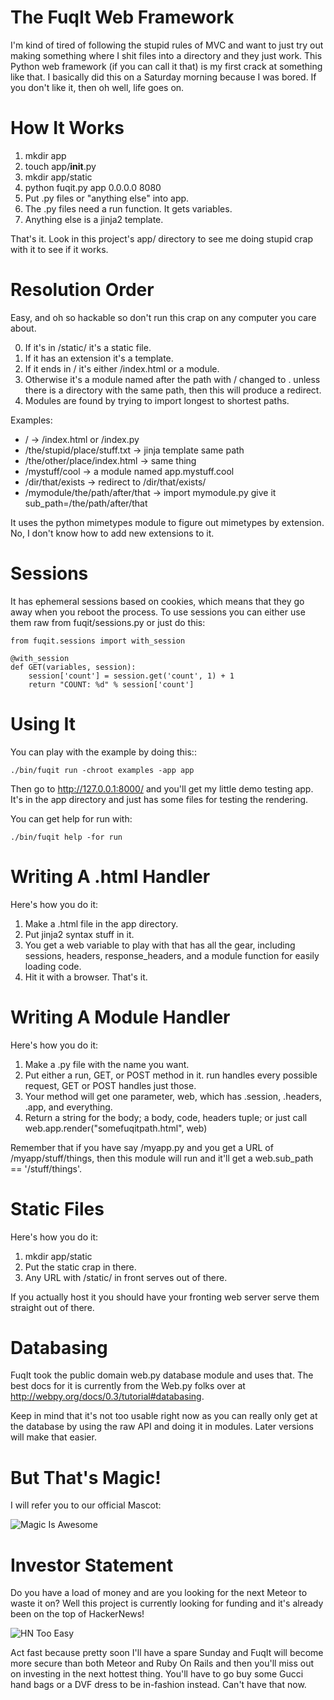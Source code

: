 The FuqIt Web Framework
=======================

I'm kind of tired of following the stupid rules of MVC and want to just
try out making something where I shit files into a directory and they
just work.  This Python web framework (if you can call it that) is my
first crack at something like that.  I basically did this on a Saturday
morning because I was bored.  If you don't like it, then oh well, life
goes on.

How It Works
============

1. mkdir app
2. touch app/__init__.py
4. mkdir app/static
4. python fuqit.py app 0.0.0.0 8080
5. Put .py files or "anything else" into app.
6. The .py files need a run function.  It gets variables.
7. Anything else is a jinja2 template.

That's it.  Look in this project's app/ directory to see me
doing stupid crap with it to see if it works.

Resolution Order
================

Easy, and oh so hackable so don't run this crap on any computer you
care about.

0. If it's in /static/ it's a static file.
1. If it has an extension it's a template.
2. If it ends in / it's either /index.html or a module.
3. Otherwise it's a module named after the path with / changed to .
unless there is a directory with the same path, then this will produce a redirect.
4. Modules are found by trying to import longest to shortest paths.

Examples:

* / -> /index.html or /index.py
* /the/stupid/place/stuff.txt -> jinja template same path
* /the/other/place/index.html -> same thing
* /mystuff/cool -> a module named app.mystuff.cool
* /dir/that/exists -> redirect to /dir/that/exists/
* /mymodule/the/path/after/that -> import mymodule.py give it sub_path=/the/path/after/that

It uses the python mimetypes module to figure out mimetypes by extension. No, I don't
know how to add new extensions to it.

Sessions
========

It has ephemeral sessions based on cookies, which means that they go away when you reboot the
process.  To use sessions you can either use them raw from fuqit/sessions.py or just do this:

    from fuqit.sessions import with_session 

    @with_session
    def GET(variables, session):
        session['count'] = session.get('count', 1) + 1
        return "COUNT: %d" % session['count']


Using It
========

You can play with the example by doing this::

    ./bin/fuqit run -chroot examples -app app

Then go to http://127.0.0.1:8000/ and you'll get my little demo testing app.
It's in the app directory and just has some files for testing the rendering.

You can get help for run with:

    ./bin/fuqit help -for run


Writing A .html Handler
=======================

Here's how you do it:

1. Make a .html file in the app directory.
2. Put jinja2 syntax stuff in it.
3. You get a web variable to play with that has all the gear, including sessions, headers, response\_headers, and a module function for easily loading code.
4. Hit it with a browser.  That's it.


Writing A Module Handler
========================

Here's how you do it:

1. Make a .py file with the name you want.
2. Put either a run, GET, or POST method in it.  run handles every possible request, GET or POST handles just those.
3. Your method will get one parameter, web, which has .session, .headers, .app, and everything.
4. Return a string for the body; a body, code, headers tuple; or just call web.app.render("somefuqitpath.html", web)

Remember that if you have say /myapp.py and you get a URL of /myapp/stuff/things, then this module will run and it'll get
a web.sub\_path == '/stuff/things'.

Static Files
============

Here's how you do it:

1. mkdir app/static
2. Put the static crap in there.
3. Any URL with /static/ in front serves out of there.

If you actually host it you should have your fronting web server serve them straight out of there.

Databasing
==========

FuqIt took the public domain web.py database module and uses that.  The best docs for it is currently from
the Web.py folks over at <http://webpy.org/docs/0.3/tutorial#databasing>.

Keep in mind that it's not too usable right now as you can really only get at the database by using the
raw API and doing it in modules.  Later versions will make that easier.


But That's Magic!
=================

I will refer you to our official Mascot:

![Magic Is Awesome](https://raw.github.com/zedshaw/fuqit/master/app/static/mascot.gif)

Investor Statement
==================

Do you have a load of money and are you looking for the next Meteor to waste it
on?  Well this project is currently looking for funding and it's already been
on the top of HackerNews!

![HN Too Easy](https://raw.github.com/zedshaw/fuqit/master/app/static/hn_win.png)

Act fast because pretty soon I'll have a spare Sunday and FuqIt will become
more secure than both Meteor and Ruby On Rails and then you'll miss out on
investing in the next hottest thing.  You'll have to go buy some Gucci hand
bags or a DVF dress to be in-fashion instead.  Can't have that now.


